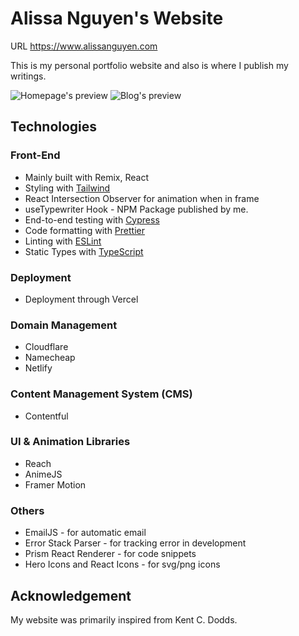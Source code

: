 # Alissa Nguyen's Website

URL https://www.alissanguyen.com

This is my personal portfolio website and also is where I publish my writings.

![Homepage's preview](./public/images/preview.jpg)
![Blog's preview](./public/images/blogpreview.jpg)

## Technologies

### Front-End
- Mainly built with Remix, React
- Styling with [Tailwind](https://tailwindcss.com/)
- React Intersection Observer for animation when in frame
- useTypewriter Hook - NPM Package published by me.
- End-to-end testing with [Cypress](https://cypress.io)
- Code formatting with [Prettier](https://prettier.io)
- Linting with [ESLint](https://eslint.org)
- Static Types with [TypeScript](https://typescriptlang.org)

### Deployment
- Deployment through Vercel

### Domain Management
- Cloudflare
- Namecheap
- Netlify

### Content Management System (CMS)
- Contentful

### UI & Animation Libraries
- Reach
- AnimeJS
- Framer Motion

### Others
- EmailJS - for automatic email
- Error Stack Parser - for tracking error in development
- Prism React Renderer - for code snippets
- Hero Icons and React Icons - for svg/png icons


## Acknowledgement
My website was primarily inspired from Kent C. Dodds. 



